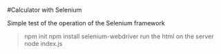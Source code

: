 #Calculator with Selenium


Simple test of the operation of the Selenium framework

> npm init
> npm install selenium-webdriver
> run the html on the server
> node index.js

